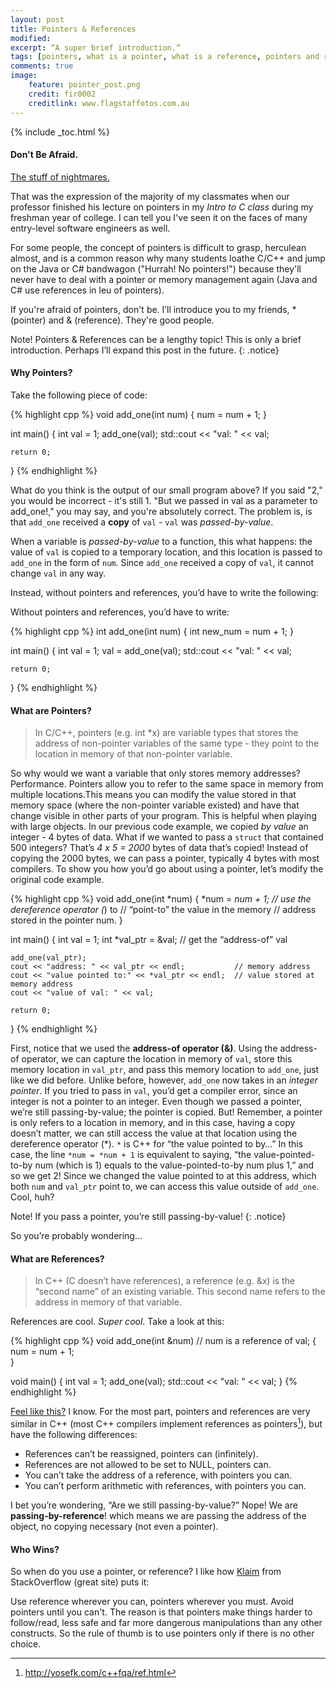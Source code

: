 ```yaml
---
layout: post
title: Pointers & References
modified:
excerpt: “A super brief introduction.“
tags: [pointers, what is a pointer, what is a reference, pointers and references in c, pointers and references in c++, pointers as function parameters, pointers and arrays, tutorial on pointers, pointers in c, pointers in c++, c, c++, programming, programming languages]
comments: true
image:
    feature: pointer_post.png
    credit: fir0002
    creditlink: www.flagstaffotos.com.au
---
```


{% include _toc.html %}

#### Don't Be Afraid.
[The stuff of nightmares.](https://alice961994.files.wordpress.com/2014/11/futurama-fry-stress.png) 

That was the expression of the majority of my classmates when our professor finished his lecture on pointers in my *Intro to C class* during my freshman year of college. I can tell you I've seen it on the faces of many entry-level software engineers as well.

For some people, the concept of pointers is difficult to grasp, herculean almost, and is a common reason why many students loathe C/C++ and jump on the Java or C# bandwagon ("Hurrah! No pointers!") because they'll never have to deal with a pointer or memory management again (Java and C# use references in leu of pointers). 

If you're afraid of pointers, don't be. I’ll introduce you to my friends, * (pointer) and & (reference). They're good people.

Note! Pointers & References can be a lengthy topic! This is only a brief introduction. Perhaps I’ll expand this post in the future.
{: .notice} 

#### Why Pointers?
Take the following piece of code:

{% highlight cpp %}
void add_one(int num)
{
    num = num + 1;
}

int main()
{
    int val = 1;
    add_one(val);
    std::cout << "val: " << val;

    return 0;
}
{% endhighlight %}

What do you think is the output of our small program above? If you said "2," you would be incorrect - it's still 1. "But we passed in val as a parameter to add_one!," you may say, and you're absolutely correct. The problem is, is that `add_one` received a **copy** of `val` - `val` was *passed-by-value*.

When a variable is *passed-by-value* to a function, this what happens: the value of `val` is copied to a temporary location, and this location is passed to `add_one` in the form of `num`. Since `add_one` received a copy of `val`, it cannot change `val` in any way.

Instead, without pointers and references, you’d have to write the following:

Without pointers and references, you’d have to write:

{% highlight cpp %}
int add_one(int num)
{
    int new_num = num + 1;
}

int main()
{
    int val = 1;
    val = add_one(val);
    std::cout << "val: " << val;

    return 0;
}
{% endhighlight %}

#### What are Pointers?
>In C/C++, pointers (e.g. int *x) are variable types that stores the address of non-pointer variables of the same type - they point to the location in memory of that non-pointer variable.

So why would we want a variable that only stores memory addresses? Performance. Pointers allow you to refer to the same space in memory from multiple locations.This means you can modify the value stored in that memory space (where the non-pointer variable existed) and have that change visible in other parts of your program. This is helpful when playing with large objects. In our previous code example, we copied *by value* an integer - 4 bytes of data. What if we wanted to pass a `struct` that contained 500 integers? That’s *4 x 5 = 2000* bytes of data that’s copied! Instead of copying the 2000 bytes, we can pass a pointer, typically 4 bytes with most compilers. To show you how you’d go about using a pointer, let’s modify the original code example.

{% highlight cpp %}
void add_one(int *num)
{
    *num = *num + 1; // use the dereference operator (*) to
		     // “point-to” the value in the memory 
		     // address stored in the pointer num.
}

int main()
{
    int val = 1;
    int *val_ptr = &val; // get the “address-of” val

    add_one(val_ptr);
    cout << "address: " << val_ptr << endl;           // memory address
    cout << "value pointed to:" << *val_ptr << endl;  // value stored at memory address
    cout << "value of val: " << val;

    return 0;
}
{% endhighlight %}

First, notice that we used the **address-of operator (&)**. Using the address-of operator, we can capture the location in memory of `val`, store this memory location in `val_ptr`, and pass this memory location to `add_one`, just like we did before. Unlike before, however, `add_one` now takes in an *integer pointer*. If you tried to pass in `val`, you’d get a compiler error, since an integer is not a pointer to an integer. Even though we passed a pointer, we’re still passing-by-value; the pointer is copied. But! Remember, a pointer is only refers to a location in memory, and in this case, having a copy doesn’t matter, we can still access the value at that location using the dereference operator (*). `*` is C++ for “the value pointed to by…” In this case, the line `*num = *num + 1` is equivalent to saying, “the value-pointed-to-by num (which is 1) equals to the value-pointed-to-by num plus 1,” and so we get 2! Since we changed the value pointed to at this address, which both `num` and `val_ptr` point to, we can access this value outside of `add_one`. Cool, huh? 

Note! If you pass a pointer, you’re still passing-by-value!
{: .notice} 

So you’re probably wondering…

#### What are References?
>In C++ (C doesn’t have references), a reference (e.g. &x) is the “second name” of an existing variable. This second name refers to the address in memory of that variable.

References are cool. *Super cool*. Take a look at this:

{% highlight cpp %}
void add_one(int &num) // num is a reference of val;
{		      
    num = num + 1;     
}

void main()
{
    int val = 1;
    add_one(val);
    std::cout << "val: " << val;
}
{% endhighlight %}

[Feel like this?](http://bit.ly/1Q2UzZr) I know. For the most part, pointers and references are very similar in C++ (most C++ compilers implement references as pointers[^1]), but have the following differences:
* References can’t be reassigned, pointers can (infinitely).
* References are not allowed to be set to NULL, pointers can.
* You can’t take the address of a reference, with pointers you can.
* You can’t perform arithmetic with references, with pointers you can.

[^1]: <http://yosefk.com/c++fqa/ref.html>

I bet you’re wondering, “Are we still passing-by-value?” Nope! We are **passing-by-reference**! which means we are passing the address of the object, no copying necessary (not even a pointer).

#### Who Wins?
So when do you use a pointer, or reference? I like how [Klaim](http://stackoverflow.com/a/7058373) from StackOverflow (great site) puts it:

Use reference wherever you can, pointers wherever you must.
Avoid pointers until you can't.
The reason is that pointers make things harder to follow/read, less safe and far more dangerous manipulations than any other constructs.
So the rule of thumb is to use pointers only if there is no other choice.